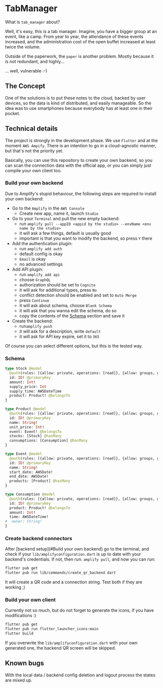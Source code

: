 # TabManager
What is `tab_manager` about?

Well, it's easy, this is a tab manager. Imagine, you have a bigger group at an event, like a camp.
From year to year, the attendance of these events increased, and the administration cost of the open
buffet increased at least twice the volume.

Outside of the paperwork, the `paper` is another problem.
Mostly because it is not redundant, and highly...

... well, vulnerable :-)

## The Concept
One of the solutions is to put these notes to the cloud, backed by user devices, so the data is kind
of distributed, and easily manageable.
So the idea was to use smartphones because everybody has at least one in their pocket.

## Technical details
The project is strongly in the development phase. We use `Flutter` and at the moment `AWS Ampify`.
There is an intention to go in a cloud-agnostic manner, but that's not the priority yet.

Basically, you can use this repository to create your own backend, so you can scan the connection
data with the official app, or you can simply just compile your own client too.

### Build your own backend
Due to Amplify's stupid behaviour, the following steps are required to install your own backend:

 - Go to the `Amplify` in the `AWS Console`
   * Create new app, name it, launch `Studio`
 - Go to your `Terminal` and pull the new empty backend:
   * run `amplify pull --appID <appid by the studio> --envName <env name by the studio>`
   * it will ask a few things, default is usually good
   * important is that you want to modify the backend, so press `Y` there
- Add the authentication plugin:
   * run `amplify add auth`
   * default config is okay
   * `Email` is okay
   * no advanced settings
 - Add API plugin:
   * run `amplify add api`
   * choose `GraphQL`
   * authorization should be set to `Cognito`
   * it will ask for additional types, press `No`
   * conflict detection should be enabled and set to `Auto Merge`
   * press `Continue`
   * it will ask about schema, choose `Blank Schema`
   * it will ask that you wanna edit the schema, do so
   * copy the contents of the [Schema](#schema) section and save it
 - Create the backend:
   * run`amplify push`
   * it will ask for a description, write `default`
   * it will ask for API key expire, set it to `365`

Of course you can select different options, but this is the tested way.

### Schema

```graphql
type Stock @model
  @auth(rules: [{allow: private, operations: [read]}, {allow: groups, groups: ["Admin"]}]) {
  id: ID! @primaryKey
  amount: Int!
  supply_price: Int
  supply_time: AWSDateTime
  product: Product! @belongsTo
}

type Product @model
  @auth(rules: [{allow: private, operations: [read]}, {allow: groups, groups: ["Admin"]}]) {
  id: ID! @primaryKey
  name: String!
  unit_price: Int!
  event: Event! @belongsTo
  stocks: [Stock] @hasMany
  consumptions: [Consumption] @hasMany
}

type Event @model
  @auth(rules: [{allow: private, operations: [read]}, {allow: groups, groups: ["Admin"]}]) {
  id: ID! @primaryKey
  name: String!
  start_date: AWSDate!
  end_date: AWSDate!
  products: [Product] @hasMany
}

type Consumption @model
  @auth(rules: [{allow: private, operations: [read]}, {allow: groups, groups: ["Admin"]}, {allow: owner}]) {
  id: ID! @primaryKey
  product: Product! @belongsTo
  amount: Int!
  time: AWSDateTime!
#  owner: String!
}
```

### Create backend connectors
After [backend setup](#Build your own backend) go to the terminal, and check if your
`lib/amplifyconfiguration.dart` is up to date with your backend's credentials. If not, then run:
`amplify pull`, and now you can run:

```bash
flutter pub get
flutter pub run lib/commands/create_qr_backend.dart
```

It will create a QR code and a connection string. Test both if they are working ;)

### Build your own client
Currently not so much, but do not forget to generate the icons, if you have modifications :)

```bash
flutter pub get
flutter pub run flutter_launcher_icons:main
flutter build
```

If you overwrite the `lib/amplifyconfiguration.dart` with your own generated one,
the backend QR screen will be skipped.

## Known bugs
With the local data / backend config deletion and logout process the states are mixed up.
